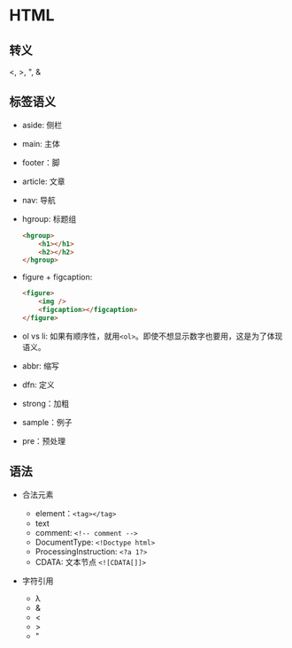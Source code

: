 # HTML

## 转义

&lt;, &gt;, &#34;, &#38;

## 标签语义

* aside: 侧栏
* main: 主体
* footer：脚
* article: 文章
* nav: 导航
* hgroup: 标题组

    ```html
    <hgroup>
        <h1></h1>
        <h2></h2>
    </hgroup>
    ```

* figure + figcaption:

    ```html
    <figure>
        <img />
        <figcaption></figcaption>
    </figure>
    ````

* ol vs li: 如果有顺序性，就用`<ol>`。即使不想显示数字也要用，这是为了体现语义。
* abbr: 缩写
* dfn: 定义
* strong：加粗
* sample：例子
* pre：预处理

## 语法

* 合法元素

  * element：`<tag></tag>`
  * text
  * comment: `<!-- comment -->`
  * DocumentType: `<!Doctype html>`
  * ProcessingInstruction: `<?a 1?>`
  * CDATA: 文本节点 `<![CDATA[]]>`

* 字符引用

  * &#955;
  * &amp;
  * &lt;
  * &gt;
  * &quot;

